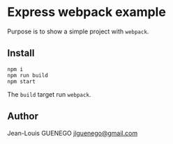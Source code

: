 # Express webpack example

Purpose is to show a simple project with `webpack`.

## Install

```
npm i
npm run build
npm start
```

The `build` target run `webpack`.

## Author

Jean-Louis GUENEGO <jlguenego@gmail.com>
